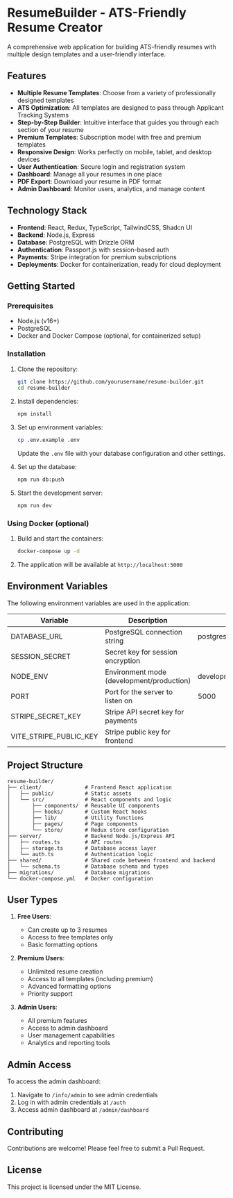 # ResumeBuilder - ATS-Friendly Resume Creator

A comprehensive web application for building ATS-friendly resumes with multiple design templates and a user-friendly interface.

## Features

- **Multiple Resume Templates**: Choose from a variety of professionally designed templates
- **ATS Optimization**: All templates are designed to pass through Applicant Tracking Systems
- **Step-by-Step Builder**: Intuitive interface that guides you through each section of your resume
- **Premium Templates**: Subscription model with free and premium templates
- **Responsive Design**: Works perfectly on mobile, tablet, and desktop devices
- **User Authentication**: Secure login and registration system
- **Dashboard**: Manage all your resumes in one place
- **PDF Export**: Download your resume in PDF format
- **Admin Dashboard**: Monitor users, analytics, and manage content

## Technology Stack

- **Frontend**: React, Redux, TypeScript, TailwindCSS, Shadcn UI
- **Backend**: Node.js, Express
- **Database**: PostgreSQL with Drizzle ORM
- **Authentication**: Passport.js with session-based auth
- **Payments**: Stripe integration for premium subscriptions
- **Deployments**: Docker for containerization, ready for cloud deployment

## Getting Started

### Prerequisites

- Node.js (v16+)
- PostgreSQL
- Docker and Docker Compose (optional, for containerized setup)

### Installation

1. Clone the repository:
   ```bash
   git clone https://github.com/yourusername/resume-builder.git
   cd resume-builder
   ```

2. Install dependencies:
   ```bash
   npm install
   ```

3. Set up environment variables:
   ```bash
   cp .env.example .env
   ```
   
   Update the `.env` file with your database configuration and other settings.

4. Set up the database:
   ```bash
   npm run db:push
   ```

5. Start the development server:
   ```bash
   npm run dev
   ```

### Using Docker (optional)

1. Build and start the containers:
   ```bash
   docker-compose up -d
   ```

2. The application will be available at `http://localhost:5000`

## Environment Variables

The following environment variables are used in the application:

| Variable | Description | Default |
|----------|-------------|---------|
| DATABASE_URL | PostgreSQL connection string | postgres://postgres:postgres@localhost:5432/resume_builder |
| SESSION_SECRET | Secret key for session encryption | |
| NODE_ENV | Environment mode (development/production) | development |
| PORT | Port for the server to listen on | 5000 |
| STRIPE_SECRET_KEY | Stripe API secret key for payments | |
| VITE_STRIPE_PUBLIC_KEY | Stripe public key for frontend | |

## Project Structure

```
resume-builder/
├── client/              # Frontend React application
│   ├── public/          # Static assets
│   └── src/             # React components and logic
│       ├── components/  # Reusable UI components
│       ├── hooks/       # Custom React hooks
│       ├── lib/         # Utility functions
│       ├── pages/       # Page components
│       └── store/       # Redux store configuration
├── server/              # Backend Node.js/Express API
│   ├── routes.ts        # API routes
│   ├── storage.ts       # Database access layer
│   └── auth.ts          # Authentication logic
├── shared/              # Shared code between frontend and backend
│   └── schema.ts        # Database schema and types
├── migrations/          # Database migrations
└── docker-compose.yml   # Docker configuration
```

## User Types

1. **Free Users**:
   - Can create up to 3 resumes
   - Access to free templates only
   - Basic formatting options

2. **Premium Users**:
   - Unlimited resume creation
   - Access to all templates (including premium)
   - Advanced formatting options
   - Priority support

3. **Admin Users**:
   - All premium features
   - Access to admin dashboard
   - User management capabilities
   - Analytics and reporting tools

## Admin Access

To access the admin dashboard:
1. Navigate to `/info/admin` to see admin credentials
2. Log in with admin credentials at `/auth`
3. Access admin dashboard at `/admin/dashboard`

## Contributing

Contributions are welcome! Please feel free to submit a Pull Request.

## License

This project is licensed under the MIT License.